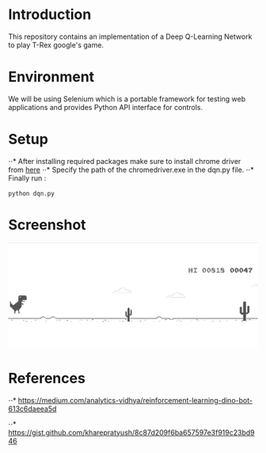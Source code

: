 # Introduction
This repository contains an implementation of a Deep Q-Learning Network to play T-Rex google's game. 

# Environment
We will be using Selenium which is a portable framework for testing web applications and provides Python API interface for controls.

# Setup 
⋅⋅* After installing required packages make sure to install chrome driver from  [here](https://chromedriver.chromium.org/downloads)
⋅⋅* Specify the path of the chromedriver.exe in the dqn.py file. 
⋅⋅* Finally run  : 

```
python dqn.py 

```

# Screenshot 


![dino game](Screenshot.PNG)


# References 

⋅⋅* https://medium.com/analytics-vidhya/reinforcement-learning-dino-bot-613c6daeea5d  

⋅⋅* https://gist.github.com/kharepratyush/8c87d209f6ba657597e3f919c23bd946
